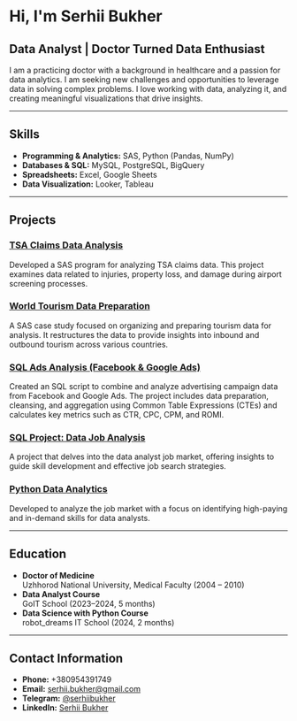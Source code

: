 # Hi, I'm Serhii Bukher

## Data Analyst | Doctor Turned Data Enthusiast

I am a practicing doctor with a background in healthcare and a passion for data analytics. I am seeking new challenges and opportunities to leverage data in solving complex problems. I love working with data, analyzing it, and creating meaningful visualizations that drive insights.

---

## Skills

- **Programming & Analytics:** SAS, Python (Pandas, NumPy)
- **Databases & SQL:** MySQL, PostgreSQL, BigQuery
- **Spreadsheets:** Excel, Google Sheets
- **Data Visualization:** Looker, Tableau

---

## Projects

### [TSA Claims Data Analysis](https://github.com/SerhiiBukher/Analyze_TSA_Claims_Data)
Developed a SAS program for analyzing TSA claims data. This project examines data related to injuries, property loss, and damage during airport screening processes.

### [World Tourism Data Preparation](https://github.com/SerhiiBukher/Tourism-Case-Study)
A SAS case study focused on organizing and preparing tourism data for analysis. It restructures the data to provide insights into inbound and outbound tourism across various countries.

### [SQL Ads Analysis (Facebook & Google Ads)](https://github.com/SerhiiBukher/SQL_Ads_Analysis)
Created an SQL script to combine and analyze advertising campaign data from Facebook and Google Ads. The project includes data preparation, cleansing, and aggregation using Common Table Expressions (CTEs) and calculates key metrics such as CTR, CPC, CPM, and ROMI.

### [SQL Project: Data Job Analysis](https://github.com/SerhiiBukher/SQL_PROJECT_DATA_JOB_ANALYSIS)
A project that delves into the data analyst job market, offering insights to guide skill development and effective job search strategies.

### [Python Data Analytics](https://github.com/SerhiiBukher/Python_Data_Analytics)
Developed to analyze the job market with a focus on identifying high-paying and in-demand skills for data analysts.

---

## Education

- **Doctor of Medicine**  
  Uzhhorod National University, Medical Faculty (2004 – 2010)
- **Data Analyst Course**  
  GoIT School (2023–2024, 5 months)
- **Data Science with Python Course**  
  robot_dreams IT School (2024, 2 months)

---

## Contact Information

- **Phone:** +380954391749
- **Email:** [serhii.bukher@gmail.com](mailto:serhii.bukher@gmail.com)
- **Telegram:** [@serhiibukher](https://t.me/serhiibukher)
- **LinkedIn:** [Serhii Bukher](http://www.linkedin.com/in/serhii-bukher-989214270)
